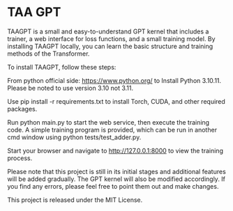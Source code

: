 # TAA GPT
TAAGPT is a small and easy-to-understand GPT kernel that includes a trainer, a web interface for loss functions, and a small training model. By installing TAAGPT locally, you can learn the basic structure and training methods of the Transformer. <br>

To install TAAGPT, follow these steps:<br>

From python official side: https://www.python.org/ to Install Python 3.10.11. Please be noted to use version 3.10 not 3.11.<br>

Use pip install -r requirements.txt to install Torch, CUDA, and other required packages.<br>

Run python main.py to start the web service, then execute the training code. A simple training program is provided, which can be run in another cmd window using python tests/test_adder.py.<br>

Start your browser and navigate to http://127.0.0.1:8000 to view the training process.<br>

Please note that this project is still in its initial stages and additional features will be added gradually. The GPT kernel will also be modified accordingly. If you find any errors, please feel free to point them out and make changes. <br>

This project is released under the MIT License. <br>
